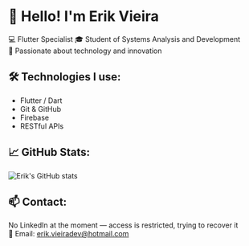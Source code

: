 # 👋 Hello! I'm Erik Vieira

💻 Flutter Specialist
🎓 Student of Systems Analysis and Development  
🚀 Passionate about technology and innovation  

## 🛠️ Technologies I use:
- Flutter / Dart  
- Git & GitHub  
- Firebase  
- RESTful APIs  

## 📈 GitHub Stats:
![Erik's GitHub stats](https://github-readme-stats.vercel.app/api?username=erikvieira&show_icons=true&theme=dracula)

## 📫 Contact:
No LinkedIn at the moment — access is restricted, trying to recover it  
📧 Email: erik.vieiradev@hotmail.com
